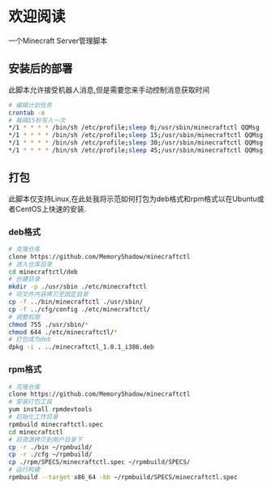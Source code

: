 # 欢迎阅读

一个Minecraft Server管理脚本

## 安装后的部署

此脚本允许接受机器人消息,但是需要您来手动控制消息获取时间

```bash
# 编辑计划任务
crontab -e
# 每隔15秒写入一次
*/1 * * * * /bin/sh /etc/profile;sleep 0;/usr/sbin/minecraftctl QQMsg
*/1 * * * * /bin/sh /etc/profile;sleep 15;/usr/sbin/minecraftctl QQMsg
*/1 * * * * /bin/sh /etc/profile;sleep 30;/usr/sbin/minecraftctl QQMsg
*/1 * * * * /bin/sh /etc/profile;sleep 45;/usr/sbin/minecraftctl QQMsg
```

## 打包

此脚本仅支持Linux,在此处我将示范如何打包为deb格式和rpm格式以在Ubuntu或者CentOS上快速的安装.

### deb格式

```bash
# 克隆仓库
clone https://github.com/MemoryShadow/minecraftctl
# 进入仓库目录
cd minecraftctl/deb
# 创建目录
mkdir -p ./usr/sbin ./etc/minecraftctl
# 将文件内容拷贝至固定目录
cp -f ../bin/minecraftctl ./usr/sbin/
cp -f ../cfg/config ./etc/minecraftctl/
# 调整权限
chmod 755 ./usr/sbin/*
chmod 644 ./etc/minecraftctl/*
# 打包成为deb
dpkg -i . ../minecraftctl_1.0.1_i386.deb
```

### rpm格式

```bash
# 克隆仓库
clone https://github.com/MemoryShadow/minecraftctl
# 安装打包工具
yum install rpmdevtools
# 初始化工作目录
rpmbuild minecraftctl.spec
cd minecraftctl
# 将资源拷贝到用户目录下
cp -r ./bin ~/rpmbuild/
cp -r ./cfg ~/rpmbuild/
cp ./rpm/SPECS/minecraftctl.spec ~/rpmbuild/SPECS/
# 运行构建
rpmbuild --target x86_64 -bb ~/rpmbuild/SPECS/minecraftctl.spec
```
